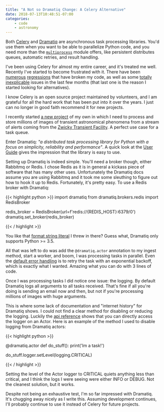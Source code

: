 ```yaml
---
title: "A Not so Dramatiq Change: A Celery Alternative"
date: 2018-07-13T10:48:51-07:00
categories:
    - code
    - astronomy
---
```


Both [Celery](http://www.celeryproject.org/) and [Dramatiq](https://dramatiq.io/) are asynchronous task
processing libraries. You'd use them when you want to be able to parallelize Python code,
and you need more than the [`multiprocess`](https://docs.python.org/3.4/library/multiprocessing.html?highlight=process) module offers, like persistent distributes queues, automatic
retries, and result handling.

I've been using Celery for almost my entire career, and it's treated me well. Recently I've started
to become frustrated with it. There have been [numerous](https://github.com/celery/celery/issues/4731)
[regressions](https://github.com/celery/celery/issues/4753) that have broken my code, as well as some
[totally inexplicable](https://github.com/celery/celery/issues/4341) issues in the last few months
(that last one is the reason I started looking for alternatives).

I know Celery is an open source project maintained by volunteers, and I am grateful for all the hard work
that has been put into it over the years. I just can no longer in good faith recommend it for new projects.

I recently started [a new project](https://mars.lco.global) of my own in which I need to process and store
millions of images of transient astronomical phenomena from a stream of alerts coming from the
[Zwicky Transient Facility](https://www.ztf.caltech.edu/). A perfect use case for a task queue.

Enter Dramatiq: _"a distributed task processing library for Python with a focus on simplicity, reliability and performance"_. A quick look at the [User Guide](https://dramatiq.io/guide.html) gives the impression
that the library is easy to use.

Setting up Dramatiq is indeed simple. You'll need a broker though, either Rabbitmq or Redis. I chose Redis
as it is in general a kickass piece of software that has many other uses. Unfortunately the Dramatiq
docs assume you are using Rabbitmq and it took me some sleuthing to figure out how to hook it up to Redis.
Fortunately, it's pretty easy. To use a Redis broker with Dramatiq:

{{< highlight python >}}
import dramatiq
from dramatiq.brokers.redis import RedisBroker

redis_broker = RedisBroker(url=f'redis://{REDIS_HOST}:6379/0')
dramatiq.set_broker(redis_broker)

{{< / highlight >}}

You like that [format string literal](https://docs.python.org/3/whatsnew/3.6.html#whatsnew36-pep498)
I threw in there? Guess what, Dramatiq only supports Python >= 3.5.

All that was left to do was add the `@dramatiq.actor` annotation to my ingest method, start a worker,
and boom, I was processing tasks in parallel. Even the [default error handling](https://dramatiq.io/guide.html#error-handling) is to retry the task with an exponential backoff, which is exactly what I
wanted. Amazing what you can do with 3 lines of code.

Once I was processing tasks I did notice one issue: the logging. By default Dramatiq logs all arguments
to all tasks received. That's fine if all you're doing is sending an email now and then, but not if you're
processing millions of images with huge arguments.

This is where some lack of documentation and "internet history" for Dramatiq shows. I could not find
a clear method for disabling or reducing the logging. Luckily the [api reference](https://dramatiq.io/guide.html#error-handling) shows that you can directly access the logger on an Actor. Here is an
example of the method I used to disable logging from Dramatiq actors:

{{< highlight python >}}

@dramatiq.actor
def do_stuff():
    print('Im a task!')

do_stuff.logger.setLevel(logging.CRITICAL)

{{< / highlight >}}


Setting the level of the Actor logger to CRITICAL quiets anything less than critical, and I think the
logs I were seeing were either INFO or DEBUG. Not the cleanest solution, but it works.


Despite not being an exhaustive test, I'm so far impressed with Dramatiq.
It's chugging away nicely as I write this. Assuming development continues, I'll probably continue to use
it instead of Celery for future projects.

